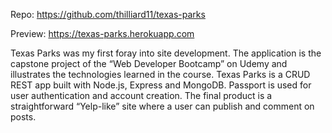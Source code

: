 Repo: https://github.com/thilliard11/texas-parks  

Preview: https://texas-parks.herokuapp.com  



Texas Parks was my first foray into site development. The application is the capstone project of the “Web Developer Bootcamp” on Udemy and illustrates the technologies learned in the course. Texas Parks is a CRUD REST app built with Node.js, Express and MongoDB. Passport is used for user authentication and account creation. The final product is a straightforward “Yelp-like” site where a user can publish and comment on posts. 